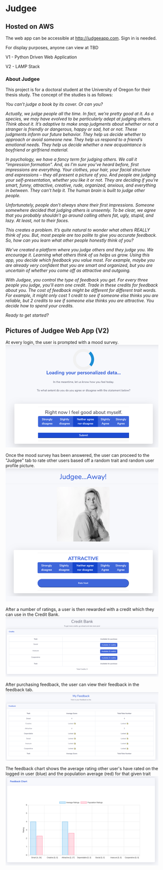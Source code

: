 # Judgee 
## Hosted on AWS
The web app can be accessible at http://judgeeapp.com. Sign in is needed.

For display purposes, anyone can view at TBD

V1 - Python Driven Web Application

V2 - LAMP Stack

### About Judgee

This project is for a doctoral student at the University of Oregon for their thesis study.
The concept of the studies is as follows:


*You can’t judge a book by its cover. Or can you?*


*Actually, we judge people all the time. In fact, we’re pretty good at it. As a species, we may have evolved to be particularly adept at judging others. Think about it. It’s adaptive to make snap judgments about whether or not a stranger is friendly or dangerous, happy or sad, hot or not. These judgments inform our future behavior. They help us decide whether to approach or avoid someone new. They help us respond to a friend’s emotional needs. They help us decide whether a new acquaintance is boyfriend or girlfriend material.*

*In psychology, we have a fancy term for judging others. We call it “impression formation”. And, as I’m sure you’ve heard before, first impressions are everything. Your clothes, your hair, your facial structure and expressions – they all present a picture of you. And people are judging your self-presentation, whether you like it or not. They are deciding if you’re smart, funny, attractive, creative, rude, organized, anxious, and everything in between. They can’t help it. The human brain is built to judge other people.*

*Unfortunately, people don’t always share their first impressions. Someone somewhere decided that judging others is unseemly. To be clear, we agree that you probably shouldn’t go around calling others fat, ugly, stupid, and lazy. At least, not to their faces.*

*This creates a problem. It’s quite natural to wonder what others REALLY think of you. But, most people are too polite to give you accurate feedback. So, how can you learn what other people honestly think of you?*

*We’ve created a platform where you judge others and they judge you. We encourage it. Learning what others think of us helps us grow. Using this app, you decide which feedback you value most. For example, maybe you are already very confident that you are smart and organized, but you are uncertain of whether you come off as attractive and outgoing.*

*With Judgee, you control the type of feedback you get. For every three people you judge, you’ll earn one credit. Trade in these credits for feedback about you. The cost of feedback might be different for different trait words. For example, it might only cost 1 credit to see if someone else thinks you are reliable, but 2 credits to see if someone else thinks you are attractive. You decide how to spend your credits.*

*Ready to get started?*


## Pictures of Judgee Web App (V2)

At every login, the user is prompted with a mood survey.
![mood-survey](https://github.com/josephgregoryii/Projects/blob/master/Work%20Projects/Judgee/img/mood-survey.png)

Once the mood survey has been answered, the user can proceed to the "Judgee" tab to rate other users based off
a random trait and random user profile picture.
![rating-system](https://github.com/josephgregoryii/Projects/blob/master/Work%20Projects/Judgee/img/rating-system.png)

After a number of ratings, a user is then rewarded with a credit which they can use in the Credit Bank.
![credit-bank](https://github.com/josephgregoryii/Projects/blob/master/Work%20Projects/Judgee/img/credit-bank.png)

After purchasing feedback, the user can view their feedback in the feedback tab.
![feedback-table](https://github.com/josephgregoryii/Projects/blob/master/Work%20Projects/Judgee/img/feedback-table.png)

The feedback chart shows the average rating other user's have rated on the logged in user (blue) and the population average (red)
for that given trait
![feedback-chart](https://github.com/josephgregoryii/Projects/blob/master/Work%20Projects/Judgee/img/feedback-chart.png)

